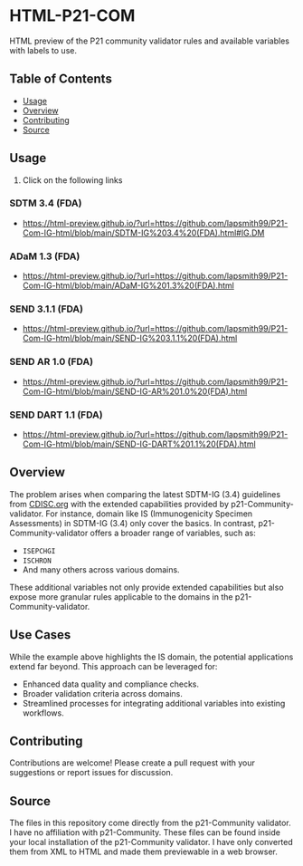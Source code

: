 # HTML-P21-COM
HTML preview of the P21 community validator rules and available variables with labels to use.
## Table of Contents
- [Usage](#usage)
- [Overview](#overview)
- [Contributing](#contributing)
- [Source](#source)
## Usage
1. Click on the following links
### SDTM 3.4 (FDA)
- https://html-preview.github.io/?url=https://github.com/lapsmith99/P21-Com-IG-html/blob/main/SDTM-IG%203.4%20(FDA).html#IG.DM
### ADaM 1.3 (FDA)
- https://html-preview.github.io/?url=https://github.com/lapsmith99/P21-Com-IG-html/blob/main/ADaM-IG%201.3%20(FDA).html
### SEND 3.1.1 (FDA)
- https://html-preview.github.io/?url=https://github.com/lapsmith99/P21-Com-IG-html/blob/main/SEND-IG%203.1.1%20(FDA).html
### SEND AR 1.0 (FDA)
- https://html-preview.github.io/?url=https://github.com/lapsmith99/P21-Com-IG-html/blob/main/SEND-IG-AR%201.0%20(FDA).html
### SEND DART 1.1 (FDA)
- https://html-preview.github.io/?url=https://github.com/lapsmith99/P21-Com-IG-html/blob/main/SEND-IG-DART%201.1%20(FDA).html
## Overview
The problem arises when comparing the latest SDTM-IG (3.4) guidelines from [CDISC.org](https://cdisc.org) with the extended capabilities provided by p21-Community-validator. For instance, domain like IS (Immunogenicity Specimen Assessments) in SDTM-IG (3.4) only cover the basics. In contrast, p21-Community-validator offers a broader range of variables, such as:

- `ISEPCHGI`
- `ISCHRON`
- And many others across various domains.

These additional variables not only provide extended capabilities but also expose more granular rules applicable to the domains in the p21-Community-validator.

## Use Cases
While the example above highlights the IS domain, the potential applications extend far beyond. This approach can be leveraged for:

- Enhanced data quality and compliance checks.
- Broader validation criteria across domains.
- Streamlined processes for integrating additional variables into existing workflows.
## Contributing
Contributions are welcome! Please create a pull request with your suggestions or report issues for discussion.
## Source
The files in this repository come directly from the p21-Community validator. I have no affiliation with p21-Community. These files can be found inside your local installation of the p21-Community validator. I have only converted them from XML to HTML and made them previewable in a web browser.


